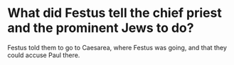 # What did Festus tell the chief priest and the prominent Jews to do?

Festus told them to go to Caesarea, where Festus was going, and that they could accuse Paul there.
